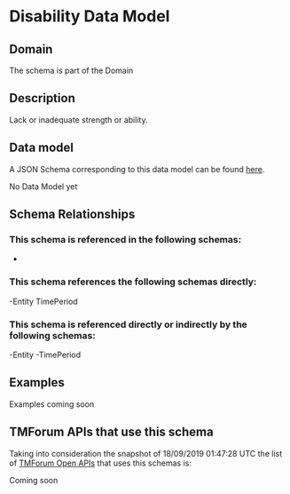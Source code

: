 # Disability Data Model

## Domain

The  schema is part of the  Domain

## Description

Lack or inadequate strength or ability.

## Data model

A JSON Schema corresponding to this data model can be found
[here](https://github.com/tmforum-rand/schemas/blob/master/Customer/Disability.schema.json).

No Data Model yet

## Schema Relationships

### This schema is referenced in the following schemas:

-

### This schema references the following schemas directly:

-Entity
TimePeriod

### This schema is referenced directly or indirectly by the following schemas:

-Entity
-TimePeriod



## Examples

Examples coming soon

## TMForum APIs that use this schema

Taking into consideration the snapshot of 18/09/2019 01:47:28 UTC the list of [TMForum Open APIs](https://www.tmforum.org/open-apis/) that uses this schemas is:

Coming soon